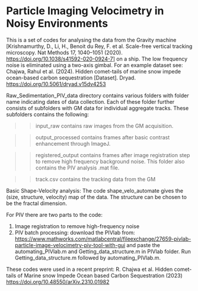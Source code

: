 # Particle Imaging Velocimetry in Noisy Environments
This is a set of codes for analysing the data from the Gravity machine [Krishnamurthy, D., Li, H., Benoit du Rey, F. et al. Scale-free vertical tracking microscopy. Nat Methods 17, 1040–1051 (2020). https://doi.org/10.1038/s41592-020-0924-7] on a ship. The low frequency noise is eliminated using a two-axis gimbal. For an example dataset see: Chajwa, Rahul et al. (2024). Hidden comet-tails of marine snow impede ocean-based carbon sequestration [Dataset]. Dryad. https://doi.org/10.5061/dryad.v15dv4253

Raw_Sedimentation_PIV_data directory contains various folders with folder name indicating dates of data collection. Each of these folder further consists of subfolders with GM data for individual aggregate tracks. These subfolders contains the following: 

>> input_raw contains raw images from the GM acquisition. 

>> output_processed contains frames after basic contrast enhancement through ImageJ. 

>> registered_output contains frames after image registration step to remove high frequency background noise. This folder also contains the PIV analysis .mat file.

 >> track.csv contains the tracking data from the GM

Basic Shape-Velocity analysis:
The code shape_velo_automate gives the (size, structure, velocity) map of the data. The structure can be chosen to be the fractal dimension.

For PIV there are two parts to the code:
1) Image registration to remove high-frequency noise
2) PIV batch processing: download the PIVlab from: https://www.mathworks.com/matlabcentral/fileexchange/27659-pivlab-particle-image-velocimetry-piv-tool-with-gui and paste the automating_PIVlab.m and Getting_data_structure.m in PIVlab folder. Run Getting_data_structure.m followed by automating_PIVlab.m. 

These codes were used in a recent preprint: R. Chajwa et al. Hidden comet-tails of Marine snow Impede Ocean based Carbon Sequestration (2023) https://doi.org/10.48550/arXiv.2310.01982 
